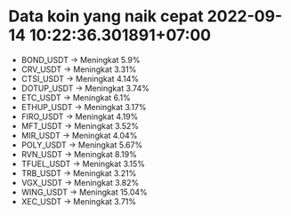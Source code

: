 # Data koin yang naik cepat 2022-09-14 10:22:36.301891+07:00

* BOND_USDT -> Meningkat 5.9%
* CRV_USDT -> Meningkat 3.31%
* CTSI_USDT -> Meningkat 4.14%
* DOTUP_USDT -> Meningkat 3.74%
* ETC_USDT -> Meningkat 6.1%
* ETHUP_USDT -> Meningkat 3.17%
* FIRO_USDT -> Meningkat 4.19%
* MFT_USDT -> Meningkat 3.52%
* MIR_USDT -> Meningkat 4.04%
* POLY_USDT -> Meningkat 5.67%
* RVN_USDT -> Meningkat 8.19%
* TFUEL_USDT -> Meningkat 3.15%
* TRB_USDT -> Meningkat 3.21%
* VGX_USDT -> Meningkat 3.82%
* WING_USDT -> Meningkat 15.04%
* XEC_USDT -> Meningkat 3.71%
